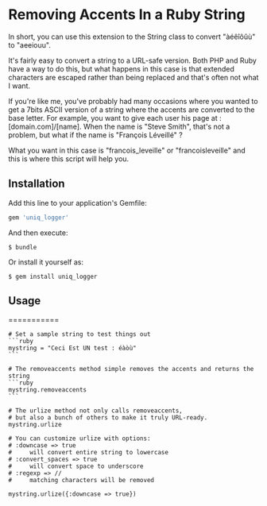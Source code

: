 Removing Accents In a Ruby String
=================================

In short, you can use this extension to the String class to convert "àéêîôûù" to "aeeiouu".

It's fairly easy to convert a string to a URL-safe version. Both PHP and Ruby have a way to do this, but what happens in this case is that extended characters are escaped rather than being replaced and that's often not what I want.

If you're like me, you've probably had many occasions where you wanted to get a 7bits ASCII version of a string where the accents are converted to the base letter. For example, you want to give each user his page at : [domain.com]/[name]. When the name is "Steve Smith", that's not a problem, but what if the name is "François Léveillé" ?

What you want in this case is "francois_leveille" or "francoisleveille" and this is where this script will help you.

## Installation

Add this line to your application's Gemfile:

```ruby
gem 'uniq_logger'
```

And then execute:

    $ bundle

Or install it yourself as:

    $ gem install uniq_logger

## Usage


===========

	# Set a sample string to test things out
	```ruby
	mystring = "Ceci Est UN test : éàòù"
	```

	# The removeaccents method simple removes the accents and returns the string
	```ruby
	mystring.removeaccents
	```
 
	# The urlize method not only calls removeaccents, 
	# but also a bunch of others to make it truly URL-ready.
	mystring.urlize

	# You can customize urlize with options:
	# :downcase => true
	#     will convert entire string to lowercase
	# :convert_spaces => true
	#     will convert space to underscore
	# :regexp => //
	#     matching characters will be removed

	mystring.urlize({:downcase => true})
